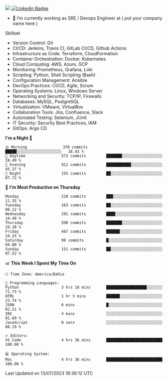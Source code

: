![](https://komarev.com/ghpvc/?username=miltlima&color=blue) [![Linkedin Badge](https://img.shields.io/badge/-LinkedIn-blue?style=flat-square&logo=Linkedin&logoColor=white&link=https://www.linkedin.com/in/miltonlimaj/)](https://www.linkedin.com/in/miltonlimaj/)
                 

- 🔭 I’m currently working as SRE / Devops Engineer at ( put your company name here )

Skillset

- Version Control: Git
- CI/CD: Jenkins, Travis CI, GitLab CI/CD, Github Actions
- Infrastructure as Code: Terraform, CloudFormation
- Container Orchestration: Docker, Kubernetes
- Cloud Computing: AWS, Azure, GCP
- Monitoring: Prometheus, Grafana, Loki
- Scripting: Python, Shell Scripting (Bash)
- Configuration Management: Ansible
- DevOps Practices: CI/CD, Agile, Scrum
- Operating Systems: Linux, Windows Server
- Networking and Security: TCP/IP, Firewalls
- Databases: MySQL, PostgreSQL
- Virtualization: VMware, VirtualBox
- Collaboration Tools: Jira, Confluence, Slack
- Automated Testing: Selenium, JUnit
- IT Security: Security Best Practices, IAM
- GitOps: Argo CD

<!--START_SECTION:waka-->
**I'm a Night 🦉** 

```text
🌞 Morning                370 commits         █████░░░░░░░░░░░░░░░░░░░░   18.43 % 
🌆 Daytime                572 commits         ███████░░░░░░░░░░░░░░░░░░   28.49 % 
🌃 Evening                911 commits         ███████████░░░░░░░░░░░░░░   45.37 % 
🌙 Night                  155 commits         ██░░░░░░░░░░░░░░░░░░░░░░░   07.72 % 
```
📅 **I'm Most Productive on Thursday** 

```text
Monday                   228 commits         ███░░░░░░░░░░░░░░░░░░░░░░   11.35 % 
Tuesday                  163 commits         ██░░░░░░░░░░░░░░░░░░░░░░░   08.12 % 
Wednesday                291 commits         ████░░░░░░░░░░░░░░░░░░░░░   14.49 % 
Thursday                 590 commits         ███████░░░░░░░░░░░░░░░░░░   29.38 % 
Friday                   487 commits         ██████░░░░░░░░░░░░░░░░░░░   24.25 % 
Saturday                 98 commits          █░░░░░░░░░░░░░░░░░░░░░░░░   04.88 % 
Sunday                   151 commits         ██░░░░░░░░░░░░░░░░░░░░░░░   07.52 % 
```


📊 **This Week I Spent My Time On** 

```text
🕑︎ Time Zone: America/Bahia

💬 Programming Languages: 
Python                   3 hrs 18 mins       ██████████████████░░░░░░░   71.73 % 
HTML                     1 hr 5 mins         ██████░░░░░░░░░░░░░░░░░░░   23.74 % 
JSON                     6 mins              █░░░░░░░░░░░░░░░░░░░░░░░░   02.51 % 
INI                      4 mins              ░░░░░░░░░░░░░░░░░░░░░░░░░   01.69 % 
JavaScript               0 secs              ░░░░░░░░░░░░░░░░░░░░░░░░░   00.29 % 

🔥 Editors: 
VS Code                  4 hrs 36 mins       █████████████████████████   100.00 % 

💻 Operating System: 
Mac                      4 hrs 36 mins       █████████████████████████   100.00 % 
```


 Last Updated on 13/07/2023 18:36:12 UTC
<!--END_SECTION:waka-->
